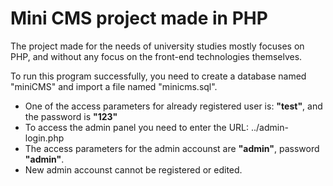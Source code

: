 # Mini CMS project made in PHP

The project made for the needs of university studies mostly focuses on PHP, and without any focus on the front-end technologies themselves.

To run this program successfully, you need to create a database named "miniCMS" and import a file named "minicms.sql".
* One of the access parameters for already registered user is: **"test"**, and the password is **"123"**
* To access the admin panel you need to enter the URL: ../admin-login.php 
* The access parameters for the admin accounst are **"admin"**, password **"admin"**.
* New admin accounst cannot be registered or edited.


